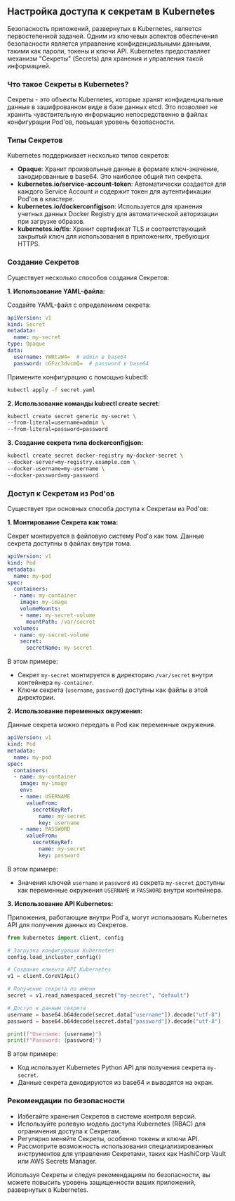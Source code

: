 ## Настройка доступа к секретам в Kubernetes

Безопасность приложений, развернутых в Kubernetes, является первостепенной задачей. Одним из ключевых аспектов обеспечения безопасности является управление конфиденциальными данными, такими как пароли, токены и ключи API. Kubernetes предоставляет механизм "Секреты" (Secrets) для хранения и управления такой информацией.

### Что такое Секреты в Kubernetes?

Секреты - это объекты Kubernetes, которые хранят конфиденциальные данные в зашифрованном виде в базе данных etcd. Это позволяет не хранить чувствительную информацию непосредственно в файлах конфигурации Pod'ов, повышая уровень безопасности.

### Типы Секретов

Kubernetes поддерживает несколько типов секретов:

* **Opaque**: Хранит произвольные данные в формате ключ-значение, закодированные в base64. Это наиболее общий тип секрета.
* **kubernetes.io/service-account-token**: Автоматически создается для каждого Service Account и содержит токен для аутентификации Pod'ов в кластере.
* **kubernetes.io/dockerconfigjson**: Используется для хранения учетных данных Docker Registry для автоматической авторизации при загрузке образов.
* **kubernetes.io/tls**: Хранит сертификат TLS и соответствующий закрытый ключ для использования в приложениях, требующих HTTPS.

### Создание Секретов

Существует несколько способов создания Секретов:

**1. Использование YAML-файла:**

Создайте YAML-файл с определением секрета:

```yaml
apiVersion: v1
kind: Secret
metadata:
  name: my-secret
type: Opaque
data:
  username: YWRtaW4=  # admin в base64
  password: cGFzc3dvcmQ=  # password в base64
```

Примените конфигурацию с помощью kubectl:

```bash
kubectl apply -f secret.yaml
```

**2. Использование команды kubectl create secret:**

```bash
kubectl create secret generic my-secret \
--from-literal=username=admin \
--from-literal=password=password
```

**3. Создание секрета типа dockerconfigjson:**

```bash
kubectl create secret docker-registry my-docker-secret \
--docker-server=my-registry.example.com \
--docker-username=my-username \
--docker-password=my-password
```

### Доступ к Секретам из Pod'ов

Существует три основных способа доступа к Секретам из Pod'ов:

**1. Монтирование Секрета как тома:**

Секрет монтируется в файловую систему Pod'а как том. Данные секрета доступны в файлах внутри тома.

```yaml
apiVersion: v1
kind: Pod
metadata:
  name: my-pod
spec:
  containers:
  - name: my-container
    image: my-image
    volumeMounts:
    - name: my-secret-volume
      mountPath: /var/secret
  volumes:
  - name: my-secret-volume
    secret:
      secretName: my-secret
```

В этом примере:
* Секрет `my-secret` монтируется в директорию `/var/secret` внутри контейнера `my-container`.
* Ключи секрета (`username`, `password`) доступны как файлы в этой директории.

**2. Использование переменных окружения:**

Данные секрета можно передать в Pod как переменные окружения.

```yaml
apiVersion: v1
kind: Pod
metadata:
  name: my-pod
spec:
  containers:
  - name: my-container
    image: my-image
    env:
    - name: USERNAME
      valueFrom:
        secretKeyRef:
          name: my-secret
          key: username
    - name: PASSWORD
      valueFrom:
        secretKeyRef:
          name: my-secret
          key: password
```

В этом примере:
* Значения ключей `username` и `password` из секрета `my-secret` доступны как переменные окружения `USERNAME` и `PASSWORD` внутри контейнера.

**3. Использование API Kubernetes:**

Приложения, работающие внутри Pod'а, могут использовать Kubernetes API для получения данных из Секретов.

```python
from kubernetes import client, config

# Загрузка конфигурации Kubernetes
config.load_incluster_config()

# Создание клиента API Kubernetes
v1 = client.CoreV1Api()

# Получение секрета по имени
secret = v1.read_namespaced_secret("my-secret", "default")

# Доступ к данным секрета
username = base64.b64decode(secret.data["username"]).decode("utf-8")
password = base64.b64decode(secret.data["password"]).decode("utf-8")

print(f"Username: {username}")
print(f"Password: {password}")
```

В этом примере:
* Код использует Kubernetes Python API для получения секрета `my-secret`.
* Данные секрета декодируются из base64 и выводятся на экран.

### Рекомендации по безопасности

* Избегайте хранения Секретов в системе контроля версий.
* Используйте ролевую модель доступа Kubernetes (RBAC) для ограничения доступа к Секретам.
* Регулярно меняйте Секреты, особенно токены и ключи API.
* Рассмотрите возможность использования специализированных инструментов для управления Секретами, таких как HashiCorp Vault или AWS Secrets Manager.

Используя Секреты и следуя рекомендациям по безопасности, вы можете повысить уровень защищенности ваших приложений, развернутых в Kubernetes.
